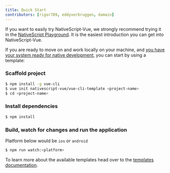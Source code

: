 ```yaml
---
title: Quick Start
contributors: [rigor789, eddyverbruggen, damain]
---
```


If you want to easily try NativeScript-Vue, we strongly recommend trying
it in the [NativeScript Playground](https://play.nativescript.org?template=play-vue). It is the easiest introduction you can get into NativeScript-Vue.

If you are ready to move on and work locally on your machine, and [you
have your system ready for native development](/en/docs/getting-started/installation), you can start by using a template:

###  Scaffold project
```sh
$ npm install -g vue-cli
$ vue init nativescript-vue/vue-cli-template <project-name>
$ cd <project-name>
```

### Install dependencies
```sh
$ npm install
```

### Build, watch for changes and run the application
Platform below would be `ios` or `android`
```sh
$ npm run watch:<platform>
```

To learn more about the available templates head over to the [templates documentation](/en/docs/getting-started/templates).
